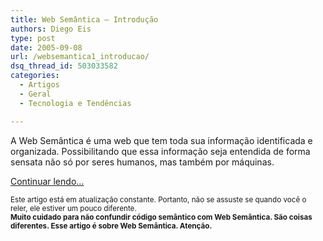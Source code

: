 ```yaml
---
title: Web Semântica – Introdução
authors: Diego Eis
type: post
date: 2005-09-08
url: /websemantica1_introducao/
dsq_thread_id: 503033582
categories:
  - Artigos
  - Geral
  - Tecnologia e Tendências

---
```

A Web Semântica é uma web que tem toda sua informação identificada e organizada. Possibilitando que essa informação seja entendida de forma sensata não só por seres humanos, mas também por máquinas.
  
[Continuar lendo&#8230;][1]

<small>Este artigo está em atualização constante. Portanto, não se assuste se quando você o reler, ele estiver um pouco diferente.<br /> <strong>Muito cuidado para não confundir código semântico com Web Semântica. São coisas diferentes. Esse artigo é sobre Web Semântica. Atenção.</strong></small>

 [1]: https://tableless.com.br/aprenda/a-web-semantica/